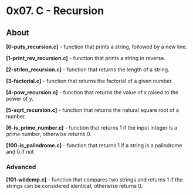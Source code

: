 # 0x07. C - Recursion
## About

**[0-puts_recursion.c]** - function that prints a string, followed by a new line.

**[1-print_rev_recursion.c]** - function that prints a string in reverse.

**[2-strlen_recursion.c]** - function that returns the length of a string.

**[3-factorial.c]** - function that returns the factorial of a given number.

**[4-pow_recursion.c]** - function that returns the value of x raised to the power of y.

**[5-sqrt_recursion.c]** - function that returns the natural square root of a number.

**[6-is_prime_number.c]** - function that returns 1 if the input integer is a prime number, otherwise returns 0.

**[100-is_palindrome.c]** - function that returns 1 if a string is a palindrome and 0 if not

### Advanced
**[101-wildcmp.c]** - function that compares two strings and returns 1 if the strings can be considered identical, otherwise returns 0.
